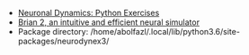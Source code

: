 
-  [Neuronal Dynamics: Python Exercises](https://lcn-neurodynex-exercises.readthedocs.io/en/latest/index.html)
-  [Brian 2, an intuitive and efficient neural simulator](https://elifesciences.org/articles/47314)
-  Package directory: /home/abolfazl/.local/lib/python3.6/site-packages/neurodynex3/
